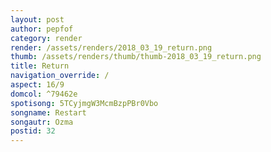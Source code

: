 ```yaml
---
layout: post
author: pepfof
category: render
render: /assets/renders/2018_03_19_return.png
thumb: /assets/renders/thumb/thumb-2018_03_19_return.png
title: Return
navigation_override: /
aspect: 16/9
domcol: ^79462e
spotisong: 5TCyjmgW3McmBzpPBr0Vbo
songname: Restart
songautr: Ozma
postid: 32
---
```


<!--USER BEGIN 1-->

<!--USER END 1-->

<!--more-->
<!--USER BEGIN 2-->

<!--USER END 2-->

